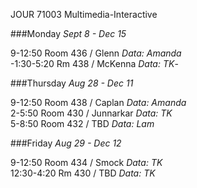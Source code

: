 
JOUR 71003
Multimedia-Interactive

###Monday *Sept 8 - Dec 15*  

9-12:50  Room 436 / Glenn *Data: Amanda*  
-1:30-5:20  Rm 438 / McKenna *Data: TK*-

###Thursday *Aug 28 - Dec 11* 

9-12:50  Room 438 / Caplan *Data: Amanda*  
2-5:50   Room 430 / Junnarkar *Data: TK*  
5-8:50   Room 432 / TBD *Data: Lam* 

###Friday *Aug 29 - Dec 12*

9-12:50  Room 434 / Smock *Data: TK*  
12:30-4:20 Rm 430 / TBD *Data: TK*  



